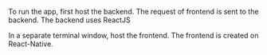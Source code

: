 

To run the app, first host the backend. The request of frontend is sent to the backend. The backend uses ReactJS

In a separate terminal window, host the frontend. The frontend is created on React-Native. 
